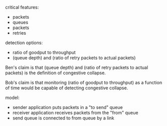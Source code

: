 critical features:
- packets
- queues
- packets
- retries

detection options:
- ratio of goodput to throughput
- (queue depth) and (ratio of retry packets to actual packets)

Ben's claim is that (queue depth) and (ratio of retry packets to actual packets) is the definition of congestive collapse.

Bob's claim is that monitoring (ratio of goodput to throughput) as a function of time would be capable of detecting congestive collapse.

model: 
- sender application puts packets in a "to send" queue
- receiver application receives packets from the "from" queue
- send queue is connected to from queue by a link

